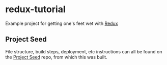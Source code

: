 # redux-tutorial

Example project for getting one's feet wet with [Redux](http://rackt.org/redux/index.html)

## Project Seed

File structure, build steps, deployment, etc instructions can all be found
on the [Project Seed](https://github.com/developmentseed/project-seed) repo,
from which this was built.
